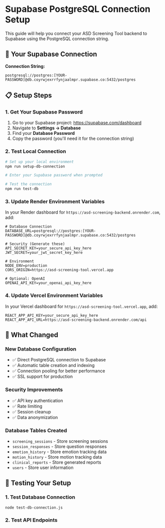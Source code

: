 # Supabase PostgreSQL Connection Setup

This guide will help you connect your ASD Screening Tool backend to Supabase using the PostgreSQL connection string.

## 🔗 **Your Supabase Connection**

**Connection String:**
```
postgresql://postgres:[YOUR-PASSWORD]@db.coyrwjexrrfynjaalmpr.supabase.co:5432/postgres
```

## 📋 **Setup Steps**

### **1. Get Your Supabase Password**

1. Go to your Supabase project: https://supabase.com/dashboard
2. Navigate to **Settings → Database**
3. Find your **Database Password**
4. Copy the password (you'll need it for the connection string)

### **2. Test Local Connection**

```bash
# Set up your local environment
npm run setup-db-connection

# Enter your Supabase password when prompted

# Test the connection
npm run test-db
```

### **3. Update Render Environment Variables**

In your Render dashboard for `https://asd-screening-backend.onrender.com`, add:

```env
# Database Connection
DATABASE_URL=postgresql://postgres:[YOUR-PASSWORD]@db.coyrwjexrrfynjaalmpr.supabase.co:5432/postgres

# Security (Generate these)
API_SECRET_KEY=your_secure_api_key_here
JWT_SECRET=your_jwt_secret_key_here

# Environment
NODE_ENV=production
CORS_ORIGIN=https://asd-screening-tool.vercel.app

# Optional: OpenAI
OPENAI_API_KEY=your_openai_api_key_here
```

### **4. Update Vercel Environment Variables**

In your Vercel dashboard for `https://asd-screening-tool.vercel.app`, add:

```env
REACT_APP_API_KEY=your_secure_api_key_here
REACT_APP_API_URL=https://asd-screening-backend.onrender.com/api
```

## 🔧 **What Changed**

### **New Database Configuration**
- ✅ Direct PostgreSQL connection to Supabase
- ✅ Automatic table creation and indexing
- ✅ Connection pooling for better performance
- ✅ SSL support for production

### **Security Improvements**
- ✅ API key authentication
- ✅ Rate limiting
- ✅ Session cleanup
- ✅ Data anonymization

### **Database Tables Created**
- `screening_sessions` - Store screening sessions
- `session_responses` - Store question responses
- `emotion_history` - Store emotion tracking data
- `motion_history` - Store motion tracking data
- `clinical_reports` - Store generated reports
- `users` - Store user information

## 🧪 **Testing Your Setup**

### **1. Test Database Connection**
```bash
node test-db-connection.js
```

### **2. Test API Endpoints**
```